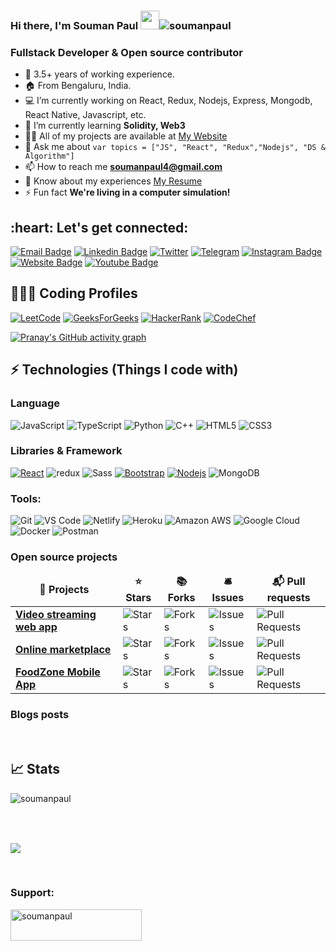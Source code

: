 ### Hi there, I'm Souman Paul <img src="https://raw.githubusercontent.com/iampavangandhi/iampavangandhi/master/gifs/Hi.gif" width="30px"><img src="https://komarev.com/ghpvc/?username=soumanpaul&label=Profile%20views&color=0e75b6&style=flat" alt="soumanpaul" />

<h3>Fullstack Developer & Open source contributor</h3>

- :briefcase: 3.5+ years of working experience.
- 🏠 From Bengaluru, India.
- :computer: I’m currently working on React, Redux, Nodejs, Express, Mongodb, React Native, Javascript, etc.
- 🌱 I’m currently learning **Solidity, Web3**
- 👨‍💻 All of my projects are available at [My Website](https://soumanpaul.github.io)
- 💬 Ask me about `var topics = ["JS", "React", "Redux","Nodejs", "DS & Algorithm"]`
- 📫 How to reach me **soumanpaul4@gmail.com**
- 📄 Know about my experiences [My Resume](https://drive.google.com/file/d/1ZKPwzza3PyTl2f61uxv1aGeLYmn6zEzc/view?usp=sharing)
- ⚡ Fun fact **We're living in a computer simulation!**

<h2 align="left">:heart: Let's get connected:</h2>
<p align="left">

[![Email Badge](https://img.shields.io/badge/-Email-c14438?style=flat-square&logo=Gmail&logoColor=white&link=mailto:pranaygupta.aec@gmail.com)](mailto:soumanpaul4@gmail.com)
[![Linkedin Badge](https://img.shields.io/badge/-LinkedIn-blue?style=flat-square&logo=Linkedin&logoColor=white&link=https://www.linkedin.com/in/souman/)](https://www.linkedin.com/in/souman/)
[![Twitter](https://img.shields.io/badge/Twitter-1DA1F2?style=flat-square&logo=twitter&logoColor=white)](https://twitter.com/iamsouman)
[![Telegram](https://img.shields.io/badge/-Telegram-blue?style=flat-square&logo=Telegram&logoColor=white)](https://t.me/soumanpaul)
[![Instagram Badge](https://img.shields.io/badge/-Instagram-purple?style=flat-square&logo=instagram&logoColor=white&link=https://instagram.com/souman.pl/)](https://instagram.com/souman.pl)
[![Website Badge](https://img.shields.io/badge/-Portfolio-black?style=flat-square&logo=Wordpress&logoColor=white&link=https://soumanpaul.github.io/)](https://souman.github.io/)
[![Youtube Badge](https://img.shields.io/badge/-YouTube-darkred?style=flat-square&logo=youtube&logoColor=white&link=https://www.youtube.com/channel/channel_id)](https://www.youtube.com/channel/uctb_j4adrvjs-jxtnblchqw)

## 👨🏻‍💻 Coding Profiles

[![LeetCode](https://img.shields.io/badge/-LeetCode-FFA116?style=flat-square&logo=LeetCode&logoColor=black)](https://leetcode.com/SamPaul/)
[![GeeksForGeeks](https://img.shields.io/badge/-GeeksForGeeks-05CC47?style=flat-square&logo=GeeksForGeeks&logoColor=black)](https://auth.geeksforgeeks.org/user/paulsouman)
[![HackerRank](https://img.shields.io/badge/-HackerRank-2EC866?style=flat-square&logo=HackerRank&logoColor=white)](https://www.hackerrank.com/souman1729)
[![CodeChef](https://img.shields.io/badge/-CodeChef-5B4638?style=flat-square&logo=CodeChef&logoColor=white)](https://www.codechef.com/users/soumanpaul)

<!--
<img align='right' src="https://user-images.githubusercontent.com/64855541/133657615-ccb22336-f4db-408e-bc30-af7ff09608e7.png" width="280"> -->

[![Pranay's GitHub activity graph](https://activity-graph.herokuapp.com/graph?username=soumanpaul&theme=xcode)](https://github.com/soumanpaul)

## ⚡ Technologies (Things I code with)

### Language

![JavaScript](https://img.shields.io/badge/-JavaScript-black?style=flat-square&logo=javascript)
![TypeScript](https://img.shields.io/badge/-TypeScript-007ACC?style=flat-square&logo=typescript&logoColor=white)
![Python](https://img.shields.io/badge/-Python-black?style=flat-square&logo=Python)
![C++](https://img.shields.io/badge/-C++-00599C?style=flat-square&logo=cplusplus)
![HTML5](https://img.shields.io/badge/-HTML5-E34F26?style=flat-square&logo=html5&logoColor=white)
![CSS3](https://img.shields.io/badge/-CSS3-1572B6?style=flat-square&logo=css3)

### Libraries & Framework

[![React](https://img.shields.io/badge/-React-black?style=flat-square&logo=react)](https://reactjs.org/)
<img alt="redux" src="https://img.shields.io/badge/-Redux-764ABC?style=flat-square&logo=redux&logoColor=white" />
<img alt="Sass" src="https://img.shields.io/badge/-Sass-CC6699?style=flat-square&logo=sass&logoColor=white" />
[![Bootstrap](https://img.shields.io/badge/-Bootstrap-563D7C?style=flat-square&logo=bootstrap)](https://getbootstrap.com/)
[![Nodejs](https://img.shields.io/badge/-Nodejs-black?style=flat-square&logo=Node.js)](https://nodejs.org/)
![MongoDB](https://img.shields.io/badge/MongoDB-%234ea94b.svg?logo=mongodb&logoColor=white)

### Tools:

![Git](https://img.shields.io/badge/-Git-black?style=flat-square&logo=git)
![VS Code](https://img.shields.io/badge/-VS%20Code-007ACC?style=flat-square&logo=visual-studio-code)
![Netlify](https://img.shields.io/badge/-Netlify-%2300C7B7?style=flat-square&logo=netlify&logoColor=ffffff)
![Heroku](https://img.shields.io/badge/Heroku%20-%23430098.svg?style=flat-square&logo=heroku&logoColor=white)
![Amazon AWS](https://img.shields.io/badge/Amazon%20AWS-232F3E?style=flat-square&logo=amazon-aws)
![Google Cloud](https://img.shields.io/badge/Google%20Cloud-black?style=flat-square&logo=google-cloud)
![Docker](https://img.shields.io/badge/-Docker-black?style=flat-square&logo=docker)
![Postman](https://img.shields.io/badge/Postman-FF6C37?logo=postman&logoColor=white)

<h3>Open source projects</h3>
<table>
  <thead align="center">
    <tr border: none;>
      <td><b>🎁 Projects</b></td>
      <td><b>⭐ Stars</b></td>
      <td><b>📚 Forks</b></td>
      <td><b>🛎 Issues</b></td>
      <td><b>📬 Pull requests</b></td>
    </tr>
  </thead>
  <tbody>
    <tr>
      <td><a href="https://github.com/soumanpaul/Video-streaming-web-app"><b>
Video streaming web app</b></a></td>
      <td><img alt="Stars" src="https://img.shields.io/github/stars/soumanpaul/Video-streaming-web-app?style=flat-square&labelColor=343b41"/></td>
      <td><img alt="Forks" src="https://img.shields.io/github/forks/soumanpaul/Video-streaming-web-app?style=flat-square&labelColor=343b41"/></td>
      <td><img alt="Issues" src="https://img.shields.io/github/issues/soumanpaul/Video-streaming-web-app?style=flat-square&labelColor=343b41"/></td>
      <td><img alt="Pull Requests" src="https://img.shields.io/github/issues-pr/soumanpaul/Video-streaming-web-app?style=flat-square&labelColor=343b41"/></td>
    </tr>
	  <tr>
      <td><a href="https://github.com/soumanpaul/E-commerce-web-app"><b> Online marketplace</b></a></td>
      <td><img alt="Stars" src="https://img.shields.io/github/stars/soumanpaul/E-commerce-web-app?style=flat-square&labelColor=343b41"/></td>
      <td><img alt="Forks" src="https://img.shields.io/github/forks/soumanpaul/E-commerce-web-app?style=flat-square&labelColor=343b41"/></td>
      <td><img alt="Issues" src="https://img.shields.io/github/issues/soumanpaul/E-commerce-web-app?style=flat-square&labelColor=343b41"/></td>
      <td><img alt="Pull Requests" src="https://img.shields.io/github/issues-pr/soumanpaul/E-commerce-web-app?style=flat-square&labelColor=343b41"/></td>
    </tr>
    <tr>
      <td><a href="https://github.com/soumanpaul/FoodZone-Mobile-App"><b>FoodZone Mobile App</b></a></td>
      <td><img alt="Stars" src="https://img.shields.io/github/stars/soumanpaul/FoodZone-Mobile-App?style=flat-square&labelColor=343b41"/></td>
      <td><img alt="Forks" src="https://img.shields.io/github/forks/soumanpaul/FoodZone-Mobile-App?style=flat-square&labelColor=343b41"/></td>
      <td><img alt="Issues" src="https://img.shields.io/github/issues/soumanpaul/FoodZone-Mobile-App?style=flat-square&labelColor=343b41"/></td>
      <td><img alt="Pull Requests" src="https://img.shields.io/github/issues-pr/soumanpaul/FoodZone-Mobile-App?style=flat-square&labelColor=343b41"/></td>
    </tr>
  </tbody>
</table>

### Blogs posts

<!-- BLOG-POST-LIST:START -->
<!-- BLOG-POST-LIST:END -->

</p>
<!-- <br> -->
<br/>

## 📈 Stats

<table>

<tr>
<p><img align="" src="https://github-readme-stats.vercel.app/api?username=soumanpaul&show_icons=true&locale=en&count_private=true&show_icons=true&line_height=20&theme=tokyonight" alt="soumanpaul" /></p>
</tr>
</table>

<br/>
<p align="">
<img align="" src="https://github-readme-streak-stats.herokuapp.com/?user=soumanpaul&theme=tokyonight" />
</p>

<br>
<h3 align="left">Support:</h3>
<p><a href="https://www.buymeacoffee.com/soumanpaul"> <img align="left" src="https://cdn.buymeacoffee.com/buttons/v2/default-yellow.png" height="50" width="210" alt="soumanpaul" /></a></p>
